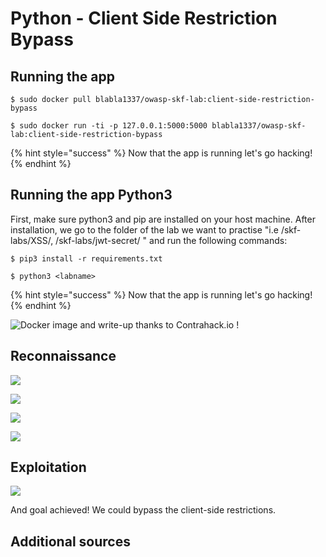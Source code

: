 # Python - Client Side Restriction Bypass

## Running the app

```
$ sudo docker pull blabla1337/owasp-skf-lab:client-side-restriction-bypass
```

```
$ sudo docker run -ti -p 127.0.0.1:5000:5000 blabla1337/owasp-skf-lab:client-side-restriction-bypass
```

{% hint style="success" %}
Now that the app is running let's go hacking!
{% endhint %}

## Running the app Python3

First, make sure python3 and pip are installed on your host machine. After installation, we go to the folder of the lab we want to practise "i.e /skf-labs/XSS/, /skf-labs/jwt-secret/ " and run the following commands:

```
$ pip3 install -r requirements.txt
```

```
$ python3 <labname>
```

{% hint style="success" %}
Now that the app is running let's go hacking!
{% endhint %}

![Docker image and write-up thanks to Contrahack.io !](<../../.gitbook/assets/ing\_primary\_logo (2).png>)

## Reconnaissance

![](../../.gitbook/assets/CSRB-10.png)

![](../../.gitbook/assets/CSRB-11.png)

![](../../.gitbook/assets/CSRB-12.png)

![](../../.gitbook/assets/CSRB-13.png)

## Exploitation

![](../../.gitbook/assets/CSRB-14.png)

And goal achieved! We could bypass the client-side restrictions.

## Additional sources
